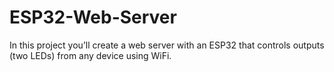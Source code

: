 # ESP32-Web-Server
In this project you’ll create a web server with an ESP32 that controls outputs (two LEDs) from any device using WiFi.
